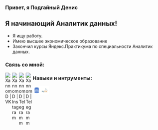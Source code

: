 ### Привет, я Подгайный Денис

## Я начинающий Аналитик данных!
- Я ищу работу.
- Имею высшее экономическое образование
- Закончил курсы Яндекс.Практикума по специальности Аналитик данных.

### Связь со мной:
[<img align="left" alt="XannomD | VK" width="22px" src="https://cdn.jsdelivr.net/npm/simple-icons@3.13.0/icons/vk.svg" />](https://vk.com/denisap)
[<img align="left" alt="XannomD | Instagram" width="22px" src="https://cdn.jsdelivr.net/npm/simple-icons@v3/icons/instagram.svg" />](https://www.instagram.com/baldpeach/)
[<img align="left" alt="XannomD | Telegramm" width="22px" src="https://cdn.jsdelivr.net/npm/simple-icons@3.13.0/icons/telegram.svg" />](https://t.me/xannom)
[<img align="left" alt="XannomD | Telegramm" width="22px" src="https://cdn.jsdelivr.net/npm/simple-icons@3.13.0/icons/mail-dot-ru.svg" />](mailto:denis-a-p@mail.ru) 

### Навыки и интрументы:
<img align="left" alt="SQL" width="26px" src="https://raw.githubusercontent.com/github/explore/80688e429a7d4ef2fca1e82350fe8e3517d3494d/topics/sql/sql.png" />
<img align="left" alt="MySQL" width="26px" src="https://raw.githubusercontent.com/github/explore/80688e429a7d4ef2fca1e82350fe8e3517d3494d/topics/mysql/mysql.png" />
